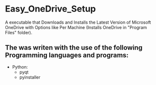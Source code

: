 # Easy_OneDrive_Setup
A executable that Downloads and Installs the Latest Version of Microsoft OneDrive with Options like Per Machine (Installs OneDrive in "Program Files" folder).
## The was writen with the use of the following Programming languages and programs:
- Python:
  - pyqt
  - pyinstaller
